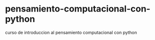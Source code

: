# pensamiento-computacional-con-python
curso de introduccion al pensamiento computacional con python
